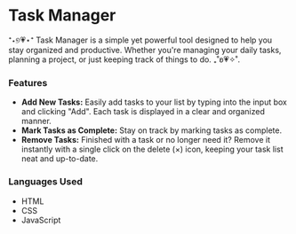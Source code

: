 # Task Manager

⁺⋆୭💗⋆⁺ Task Manager is a simple yet powerful tool designed to help you stay organized and productive. Whether you're managing your daily tasks, planning a project, or just keeping track of things to do. ₊˚ʚ💗✧˚.

### Features
- __Add New Tasks:__ Easily add tasks to your list by typing into the input box and clicking "Add". Each task is displayed in a clear and organized manner.
- __Mark Tasks as Complete:__ Stay on track by marking tasks as complete.
- __Remove Tasks:__ Finished with a task or no longer need it? Remove it instantly with a single click on the delete (×) icon, keeping your task list neat and up-to-date.

### Languages Used
- HTML
- CSS
- JavaScript
